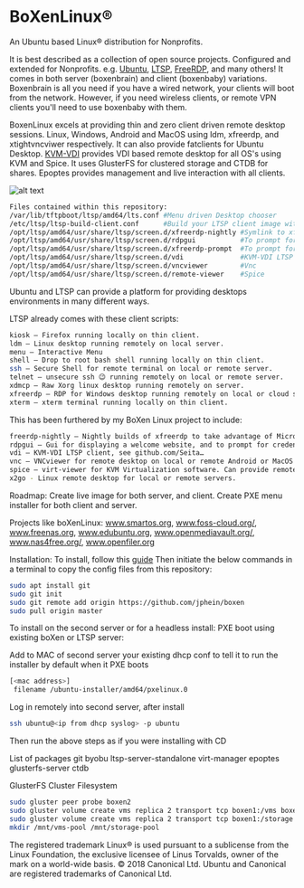 # BoXenLinux&reg;
An Ubuntu based Linux&reg; distribution for Nonprofits.

It is best described as a collection of open source projects. Configured and extended for Nonprofits. e.g. [Ubuntu], [LTSP], [FreeRDP], and many others! It comes in both server (boxenbrain) and client (boxenbaby) variations. Boxenbrain is all you need if you have a wired network, your clients will boot from the network. However, if you need wireless clients, or remote VPN clients you'll need to use boxenbaby with them. 

BoxenLinux excels at providing thin and zero client driven remote desktop sessions. Linux, Windows, Android and MacOS using ldm, xfreerdp, and xtightvncviwer respectively. It can also provide fatclients for Ubuntu Desktop. [KVM-VDI] provides VDI based remote desktop for all OS's using KVM and Spice. It uses GlusterFS for clustered storage and CTDB for shares. Epoptes provides management and live interaction with all clients.

![alt text](https://jphein.com/wp-content/uploads/2018/11/Screenshot-from-2018-11-11-23-58-02.png)

```sh
Files contained within this repository:
/var/lib/tftpboot/ltsp/amd64/lts.conf #Menu driven Desktop chooser
/etc/ltsp/ltsp-build-client.conf      #Build your LTSP client image with the greek schools repo, xfreerdp-nightly, and epoptes.
/opt/ltsp/amd64/usr/share/ltsp/screen.d/xfreerdp-nightly #Symlink to xfreerdp if you want to run nightlies.
/opt/ltsp/amd64/usr/share/ltsp/screen.d/rdpgui           #To prompt for creds needs xfreerdp-prompt as well. 
/opt/ltsp/amd64/usr/share/ltsp/screen.d/xfreerdp-prompt  #To prompt for cred using xfreerdp-nightly.
/opt/ltsp/amd64/usr/share/ltsp/screen.d/vdi              #KVM-VDI LTSP client, see https://github.com/Seitanas/kvm-vdi/
/opt/ltsp/amd64/usr/share/ltsp/screen.d/vncviewer        #Vnc
/opt/ltsp/amd64/usr/share/ltsp/screen.d/remote-viewer    #Spice
```
Ubuntu and LTSP can provide a platform for providing desktops environments in many different ways.

LTSP already comes with these client scripts:
```sh
kiosk – Firefox running locally on thin client.
ldm – Linux desktop running remotely on local server.
menu – Interactive Menu
shell – Drop to root bash shell running locally on thin client.
ssh – Secure Shell for remote terminal on local or remote server.
telnet – unsecure ssh 😉 running remotely on local or remote server.
xdmcp – Raw Xorg linux desktop running remotely on server.
xfreerdp – RDP for Windows desktop running remotely on local or cloud server.
xterm – xterm terminal running locally on thin client.
```
This has been furthered by my BoXen Linux project to include:
```sh
freerdp-nightly – Nightly builds of xfreerdp to take advantage of Microphone redirection and the latest graphics codecs.
rdpgui – Gui for displaying a welcome website, and to prompt for credentials when using xfreerdp-nightly.
vdi – KVM-VDI LTSP client, see github.com/Seita…
vnc – VNCviewer for remote desktop on local or remote Android or MacOS computers.
spice – virt-viewer for KVM Virtualization software. Can provide remote access to local or remote desktops of ANY kind you can virtualize.
x2go - Linux remote desktop for local or remote servers. 
```

Roadmap: Create live image for both server, and client. Create PXE menu installer for both client and server.

Projects like boXenLinux: www.smartos.org, www.foss-cloud.org/, www.freenas.org, www.edubuntu.org, www.openmediavault.org/, www.nas4free.org/, www.openfiler.org

Installation:
To install, follow this [guide]
Then initiate the below commands in a terminal to copy the config files from this repository:
```sh
sudo apt install git
sudo git init
sudo git remote add origin https://github.com/jphein/boxen
sudo pull origin master
```

To install on the second server or for a headless install: 
PXE boot using existing boXen or LTSP server: 

Add to MAC of second server your existing dhcp conf to tell it to run the installer by default when it PXE boots
```sh
[<mac address>]
 filename /ubuntu-installer/amd64/pxelinux.0
```
Log in remotely into second server, after install
```sh
ssh ubuntu@<ip from dhcp syslog> -p ubuntu 
```
Then run the above steps as if you were installing with CD

List of packages
git byobu ltsp-server-standalone virt-manager epoptes glusterfs-server ctdb

GlusterFS Cluster Filesystem
```sh
sudo gluster peer probe boxen2
sudo gluster volume create vms replica 2 transport tcp boxen1:/vms boxen2:/vms force
sudo gluster volume create vms replica 2 transport tcp boxen1:/storage boxen2:/storage force
mkdir /mnt/vms-pool /mnt/storage-pool
```

The registered trademark Linux® is used pursuant to a sublicense from the Linux Foundation, the exclusive licensee of Linus Torvalds, owner of the mark on a world-wide basis.
© 2018 Canonical Ltd. Ubuntu and Canonical are registered trademarks of Canonical Ltd.

[//]: # (These are reference links used in the body of this note and get stripped out when the markdown processor does its job. There is no need to format nicely because it shouldn't be seen. Thanks SO - http://stackoverflow.com/questions/4823468/store-comments-in-markdown-syntax)

[git]: <https://github.com>
[KVM-VDI]: <https://github.com/Seitanas/kvm-vdi>  
[FreeRDP]: <http://www.freerdp.com/>  
[LTSP]: <https://github.com/gentoo-mirror/ltsp>
[jp]: <https://github.com/jphein>
[boxen]: <https://github.com/jphein/boxen>
[Ubuntu]: <http://www.ubuntu.com/download/desktop>
[guide]: <https://jphein.com/how-to-provide-a-windows-desktop-experience/>
[dill]: <https://github.com/joemccann/dillinger>
   [git-repo-url]: <https://github.com/joemccann/dillinger.git>
   [john gruber]: <http://daringfireball.net>
   [@thomasfuchs]: <http://twitter.com/thomasfuchs>
   [df1]: <http://daringfireball.net/projects/markdown/>
   [markdown-it]: <https://github.com/markdown-it/markdown-it>
   [Ace Editor]: <http://ace.ajax.org>
   [node.js]: <http://nodejs.org>
   [Twitter Bootstrap]: <http://twitter.github.com/bootstrap/>
   [keymaster.js]: <https://github.com/madrobby/keymaster>
   [jQuery]: <http://jquery.com>
   [@tjholowaychuk]: <http://twitter.com/tjholowaychuk>
   [express]: <http://expressjs.com>
   [AngularJS]: <http://angularjs.org>
   [Gulp]: <http://gulpjs.com>

   [PlDb]: <https://github.com/joemccann/dillinger/tree/master/plugins/dropbox/README.md>
   [PlGh]:  <https://github.com/joemccann/dillinger/tree/master/plugins/github/README.md>
   [PlGd]: <https://github.com/joemccann/dillinger/tree/master/plugins/googledrive/README.md>
   [PlOd]: <https://github.com/joemccann/dillinger/tree/master/plugins/onedrive/README.md>
